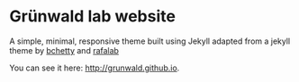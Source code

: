 # Grünwald lab website

A simple, minimal, responsive theme built using Jekyll adapted from a jekyll theme by [bchetty](https://github.com/bchetty/jekyllBasic) and [rafalab](http://rafalab.github.io)

You can see it here: http://grunwald.github.io.
